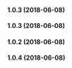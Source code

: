#### 1.0.3 (2018-06-08)

#### 1.0.3 (2018-06-08)

#### 1.0.2 (2018-06-08)

#### 1.0.4 (2018-06-08)

